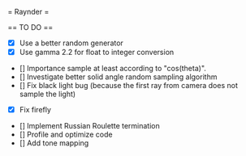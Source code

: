 = Raynder =

== TO DO ==
- [x] Use a better random generator
- [x] Use gamma 2.2 for float to integer conversion
- [] Importance sample at least according to "cos(theta)".
- [] Investigate better solid angle random sampling algorithm
- [] Fix black light bug (because the first ray from camera does not sample the light)
- [x] Fix firefly
- [] Implement Russian Roulette termination
- [] Profile and optimize code
- [] Add tone mapping
